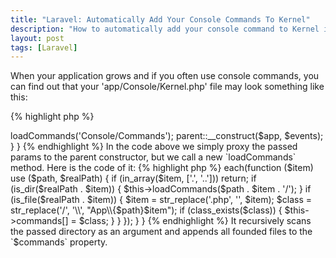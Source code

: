 ```yaml
---
title: "Laravel: Automatically Add Your Console Commands To Kernel"
description: "How to automatically add your console command to Kernel in Laravel"
layout: post
tags: [Laravel]
---
```


When your application grows and if you often use console commands, you can find out that your 'app/Console/Kernel.php' file may look
something like this:

{% highlight php %}
<?php

/**
 *
 * The Artisan commands provided by your application.
 *
 * @var array
 */
 protected $commands = [
    'App\Console\Commands\CommandOne',           
    'App\Console\Commands\CommandTwo',           
    // ... other over 100500 commands
    'App\Console\Commands\TheLastOneCommand',           
 ];
{% endhighlight %} 

The definition of the `$commands` property grows very quickly and looks very ugly. How to solve this problem?
All of our commands are usually located in one folder. Of course they can me placed in different subfolders, but the main folder is always one.
So, we can dynamically scan it and fill the `$commands` property. Let's override a constructor of the `Kernel` class. It accepts two arguments:
the application instance and the event dispatcher.

{% highlight php %}
<?php

// ...
class Kernel extends ConsoleKernel {
    // ...
    public function __construct(Application $app, Dispatcher $events) {
        $this->loadCommands('Console/Commands');
        parent::__construct($app, $events);
    }
}
{% endhighlight %}

In the code above we simply proxy the passed params to the parent constructor, but we call a new `loadCommands` method. Here is the code of it:

{% highlight php %}
<?php


class Kernel extends ConsoleKernel {

    // ...

    /**
     * @param string $path
     * @return $this
     */
    protected function loadCommands($path) {
        $realPath = app_path($path);
        
        collect(scandir($realPath))
            ->each(function ($item) use ($path, $realPath) {
                if (in_array($item, ['.', '..'])) return;

                if (is_dir($realPath . $item)) {
                    $this->loadCommands($path . $item . '/');
                }

                if (is_file($realPath . $item)) {
                    $item = str_replace('.php', '', $item);
                    $class = str_replace('/', '\\', "App\\{$path}$item");

                    if (class_exists($class)) {
                        $this->commands[] = $class;
                    }                  
                }
            });
    }
}
{% endhighlight %}

It recursively scans the passed directory as an argument and appends all founded files to the `$commands` property. 
